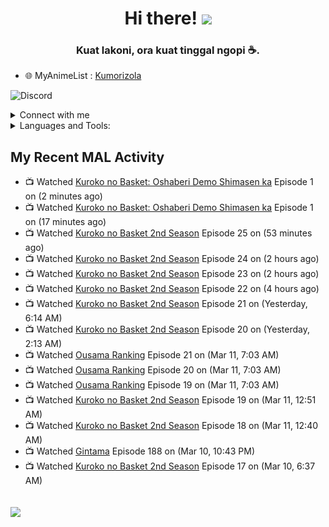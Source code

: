 <h1 align="center">Hi there! <img src="https://media.giphy.com/media/hvRJCLFzcasrR4ia7z/giphy.gif" width="25px"> </h1>
<h3 align="center">Kuat lakoni, ora kuat tinggal ngopi ☕.</h3>

- 🌐 MyAnimeList : [Kumorizola](https://myanimelist.net/animelist/Kumorizola)

![Discord](https://discord.c99.nl/widget/theme-3/761213268009943051.png)
<details>
      <summary>Connect with me</summary>
    <p align="left">
        <a href="https://www.facebook.com/kumori.hartley.1" target="blank"><img align="center"
                src="https://raw.githubusercontent.com/rahuldkjain/github-profile-readme-generator/master/src/images/icons/Social/facebook.svg"
                alt="kumori hartley" height="30" width="40" /></a>
        <a href="https://www.instagram.com/kumorizola/" target="blank"><img align="center"
                src="https://raw.githubusercontent.com/rahuldkjain/github-profile-readme-generator/master/src/images/icons/Social/instagram.svg"
                alt="kumorizola" height="30" width="40" /></a>
        <a href="https://discord.com" target="blank"><img align="center"
                src="https://raw.githubusercontent.com/rahuldkjain/github-profile-readme-generator/master/src/images/icons/Social/discord.svg"
                alt="Kumori#5882" height="30" width="40" /></a>
    </p>
</details>

<details>
    <summary align="left">Languages and Tools:</summary>
<p align="left">
      <a href="https://www.w3schools.com/css/" target="_blank">
        <img src="https://raw.githubusercontent.com/devicons/devicon/master/icons/css3/css3-original-wordmark.svg"
            alt="css3" width="40" height="40" /> </a> <a href="https://www.w3.org/html/" target="_blank"> <img
            src="https://raw.githubusercontent.com/devicons/devicon/master/icons/html5/html5-original-wordmark.svg"
            alt="html5" width="40" height="40" /> </a> <a href="https://www.java.com" target="_blank"> <img
            src="https://raw.githubusercontent.com/devicons/devicon/master/icons/java/java-original.svg" alt="java"
            width="40" height="40" /> </a> <a href="https://developer.mozilla.org/en-US/docs/Web/JavaScript"
            target="_blank"> <img
            src="https://raw.githubusercontent.com/devicons/devicon/master/icons/javascript/javascript-original.svg"
            alt="javascript" width="40" height="40" /> </a> <a href="https://nodejs.org" target="_blank"> <img
            src="https://raw.githubusercontent.com/devicons/devicon/master/icons/nodejs/nodejs-original-wordmark.svg"
            alt="nodejs" width="40" height="40" /> </a> <a href="https://www.python.org" target="_blank"> <img
            src="https://raw.githubusercontent.com/devicons/devicon/master/icons/python/python-original.svg"
            alt="python" width="40" height="40" /> </a> <a href="https://www.typescriptlang.org/" target="_blank"> <img
            src="https://raw.githubusercontent.com/devicons/devicon/master/icons/typescript/typescript-original.svg" 
            alt="typescript" width="40" height="40" /> </a> <a href="https://www.photoshop.com/en" target="_blank"> <img
            src="https://upload.wikimedia.org/wikipedia/commons/a/af/Adobe_Photoshop_CC_icon.svg" alt="photoshop" width="40" height="40"/> </a>
            <a href="https://www.adobe.com/products/premiere.html" target="_blank"> <img
            src="https://upload.wikimedia.org/wikipedia/commons/4/40/Adobe_Premiere_Pro_CC_icon.svg" alt="Premiere pro" width="40" height="40"/> </a>
            <a href="https://www.adobe.com/in/products/illustrator.html" target="_blank"> <img 
            src="https://upload.wikimedia.org/wikipedia/commons/f/fb/Adobe_Illustrator_CC_icon.svg" alt="illustrator" width="40" height="40"/> </a>
      
 </details>
 
 <h2> My Recent MAL Activity</h2>
<!-- MAL_ACTIVITY:start -->

- 📺 Watched [Kuroko no Basket: Oshaberi Demo Shimasen ka](https://MyAnimeList.net/anime.php?id=29583) Episode 1 on (2 minutes ago)
- 📺 Watched [Kuroko no Basket: Oshaberi Demo Shimasen ka](https://MyAnimeList.net/anime.php?id=29583) Episode 1 on (17 minutes ago)
- 📺 Watched [Kuroko no Basket 2nd Season](https://MyAnimeList.net/anime.php?id=16894) Episode 25 on (53 minutes ago)
- 📺 Watched [Kuroko no Basket 2nd Season](https://MyAnimeList.net/anime.php?id=16894) Episode 24 on (2 hours ago)
- 📺 Watched [Kuroko no Basket 2nd Season](https://MyAnimeList.net/anime.php?id=16894) Episode 23 on (2 hours ago)
- 📺 Watched [Kuroko no Basket 2nd Season](https://MyAnimeList.net/anime.php?id=16894) Episode 22 on (4 hours ago)
- 📺 Watched [Kuroko no Basket 2nd Season](https://MyAnimeList.net/anime.php?id=16894) Episode 21 on (Yesterday, 6:14 AM)
- 📺 Watched [Kuroko no Basket 2nd Season](https://MyAnimeList.net/anime.php?id=16894) Episode 20 on (Yesterday, 2:13 AM)
- 📺 Watched [Ousama Ranking](https://MyAnimeList.net/anime.php?id=40834) Episode 21 on (Mar 11, 7:03 AM)
- 📺 Watched [Ousama Ranking](https://MyAnimeList.net/anime.php?id=40834) Episode 20 on (Mar 11, 7:03 AM)
- 📺 Watched [Ousama Ranking](https://MyAnimeList.net/anime.php?id=40834) Episode 19 on (Mar 11, 7:03 AM)
- 📺 Watched [Kuroko no Basket 2nd Season](https://MyAnimeList.net/anime.php?id=16894) Episode 19 on (Mar 11, 12:51 AM)
- 📺 Watched [Kuroko no Basket 2nd Season](https://MyAnimeList.net/anime.php?id=16894) Episode 18 on (Mar 11, 12:40 AM)
- 📺 Watched [Gintama](https://MyAnimeList.net/anime.php?id=918) Episode 188 on (Mar 10, 10:43 PM)
- 📺 Watched [Kuroko no Basket 2nd Season](https://MyAnimeList.net/anime.php?id=16894) Episode 17 on (Mar 10, 6:37 AM)

<!-- MAL_ACTIVITY:end -->

  
<h2 align="left"> <img src="https://media.discordapp.net/attachments/918405470073520168/919220018355523584/ezgif.com-gif-maker_1.gif">
